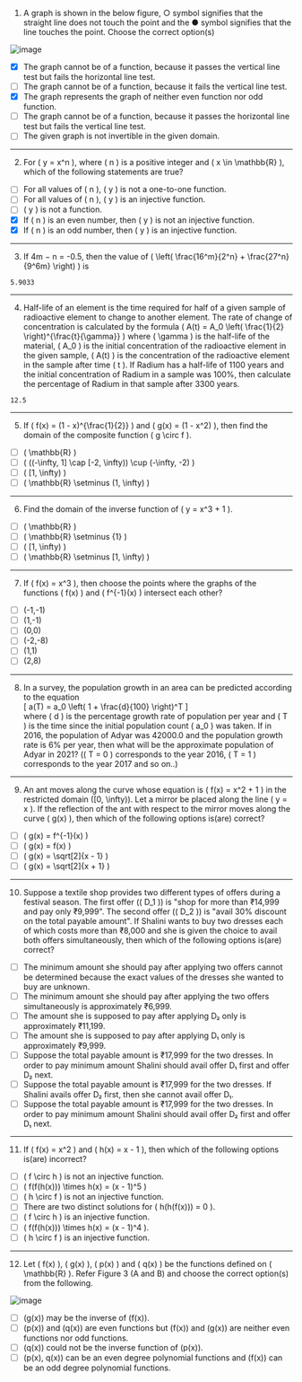 1) A graph is shown in the below figure, ○ symbol signifies that the straight line does not touch the point and the ● symbol signifies that the line touches the point. Choose the correct option(s)  

![image](https://github.com/user-attachments/assets/5da9ba26-0af1-4994-82f2-1c4456384f7c)

- [x] The graph cannot be of a function, because it passes the vertical line test but fails the horizontal line test.  
- [ ] The graph cannot be of a function, because it fails the vertical line test.  
- [x] The graph represents the graph of neither even function nor odd function.  
- [ ] The graph cannot be of a function, because it passes the horizontal line test but fails the vertical line test.  
- [ ] The given graph is not invertible in the given domain.  

---

2) For \( y = x^n \), where \( n \) is a positive integer and \( x \in \mathbb{R} \), which of the following statements are true?  

- [ ] For all values of \( n \), \( y \) is not a one-to-one function.  
- [ ] For all values of \( n \), \( y \) is an injective function.  
- [ ] \( y \) is not a function.  
- [x] If \( n \) is an even number, then \( y \) is not an injective function.  
- [x] If \( n \) is an odd number, then \( y \) is an injective function.

---

3) If 4m − n = -0.5, then the value of \( \left( \frac{16^m}{2^n} + \frac{27^n}{9^6m} \right) \) is  
```
5.9033 
```
---

4) Half-life of an element is the time required for half of a given sample of radioactive element to change to another element. The rate of change of concentration is calculated by the formula \( A(t) = A_0 \left( \frac{1}{2} \right)^{\frac{t}{\gamma}} \) where \( \gamma \) is the half-life of the material, \( A_0 \) is the initial concentration of the radioactive element in the given sample, \( A(t) \) is the concentration of the radioactive element in the sample after time \( t \). If Radium has a half-life of 1100 years and the initial concentration of Radium in a sample was 100%, then calculate the percentage of Radium in that sample after 3300 years.  
```
12.5
```
---

5) If \( f(x) = (1 - x)^{\frac{1}{2}} \) and \( g(x) = (1 - x^2) \), then find the domain of the composite function \( g \circ f \).  
- [ ] \( \mathbb{R} \)  
- [ ] \( ((-\infty, 1] \cap [-2, \infty)) \cup (-\infty, -2) \)  
- [ ] \( [1, \infty) \)  
- [ ] \( \mathbb{R} \setminus (1, \infty) \)  

---

6) Find the domain of the inverse function of \( y = x^3 + 1 \).  
- [ ] \( \mathbb{R} \)  
- [ ] \( \mathbb{R} \setminus \{1\} \)  
- [ ] \( [1, \infty) \)  
- [ ] \( \mathbb{R} \setminus [1, \infty) \)  

---

7)  If \( f(x) = x^3 \), then choose the points where the graphs of the functions \( f(x) \) and \( f^{-1}(x) \) intersect each other?

- [ ] (-1,-1)  
- [ ] (1,-1)  
- [ ] (0,0)  
- [ ] (-2,-8)  
- [ ] (1,1)  
- [ ] (2,8)  

---

8) In a survey, the population growth in an area can be predicted according to the equation  
\[
a(T) = a_0 \left( 1 + \frac{d}{100} \right)^T
\]  
where \( d \) is the percentage growth rate of population per year and \( T \) is the time since the initial population count \( a_0 \) was taken. If in 2016, the population of Adyar was 42000.0 and the population growth rate is 6% per year, then what will be the approximate population of Adyar in 2021? (\( T = 0 \) corresponds to the year 2016, \( T = 1 \) corresponds to the year 2017 and so on..)  

---

9) An ant moves along the curve whose equation is \( f(x) = x^2 + 1 \) in the restricted domain \([0, \infty)\). Let a mirror be placed along the line \( y = x \). If the reflection of the ant with respect to the mirror moves along the curve \( g(x) \), then which of the following options is(are) correct?  

- [ ] \( g(x) = f^{-1}(x) \)  
- [ ] \( g(x) = f(x) \)  
- [ ] \( g(x) = \sqrt[2]{x - 1} \)  
- [ ] \( g(x) = \sqrt[2]{x + 1} \)  

---

10) Suppose a textile shop provides two different types of offers during a festival season. The first offer (\( D_1 \)) is "shop for more than ₹14,999 and pay only ₹9,999". The second offer (\( D_2 \)) is "avail 30% discount on the total payable amount". If Shalini wants to buy two dresses each of which costs more than ₹8,000 and she is given the choice to avail both offers simultaneously, then which of the following options is(are) correct?  

- [ ] The minimum amount she should pay after applying two offers cannot be determined because the exact values of the dresses she wanted to buy are unknown.  
- [ ] The minimum amount she should pay after applying the two offers simultaneously is approximately ₹6,999.  
- [ ] The amount she is supposed to pay after applying D₂ only is approximately ₹11,199.  
- [ ] The amount she is supposed to pay after applying D₁ only is approximately ₹9,999.  
- [ ] Suppose the total payable amount is ₹17,999 for the two dresses. In order to pay minimum amount Shalini should avail offer D₁ first and offer D₂ next.  
- [ ] Suppose the total payable amount is ₹17,999 for the two dresses. If Shalini avails offer D₂ first, then she cannot avail offer D₁.  
- [ ] Suppose the total payable amount is ₹17,999 for the two dresses. In order to pay minimum amount Shalini should avail offer D₂ first and offer D₁ next.  

---

11) If \( f(x) = x^2 \) and \( h(x) = x - 1 \), then which of the following options is(are) incorrect?

- [ ] \( f \circ h \) is not an injective function.  
- [ ] \( f(f(h(x))) \times h(x) = (x - 1)^5 \)  
- [ ] \( h \circ f \) is not an injective function.  
- [ ] There are two distinct solutions for \( h(h(f(x))) = 0 \).  
- [ ] \( f \circ h \) is an injective function.  
- [ ] \( f(f(h(x))) \times h(x) = (x - 1)^4 \).  
- [ ] \( h \circ f \) is an injective function.  

---

12) Let \( f(x) \), \( g(x) \), \( p(x) \) and \( q(x) \) be the functions defined on \( \mathbb{R} \). Refer Figure 3 (A and B) and choose the correct option(s) from the following.

![image](https://github.com/user-attachments/assets/ed3e3b51-9dd5-45e8-bbfb-f1827fe27a9d)

- [ ] \(g(x)\) may be the inverse of \(f(x)\).  
- [ ] \(p(x)\) and \(q(x)\) are even functions but \(f(x)\) and \(g(x)\) are neither even functions nor odd functions.  
- [ ] \(q(x)\) could not be the inverse function of \(p(x)\).  
- [ ] \(p(x), q(x)\) can be an even degree polynomial functions and \(f(x)\) can be an odd degree polynomial functions.
